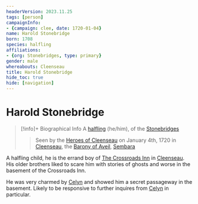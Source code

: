 ```yaml
---
headerVersion: 2023.11.25
tags: [person]
campaignInfo:
- {campaign: clee, date: 1720-01-04}
name: Harold Stonebridge
born: 1708
species: halfling
affiliations:
- {org: Stonebridges, type: primary}
gender: male
whereabouts: Cleenseau
title: Harold Stonebridge
hide_toc: true
hide: [navigation]
---
```

# Harold Stonebridge
>[!info]+ Biographical Info
> A [halfling](<../../species/children-of-the-embodied-gods/halflings/halflings.md>) (he/him), of the [Stonebridges](<../../groups/halfling-families/stonebridges.md>)
> 
> 
>> 
>>  Seen by the [Heroes of Cleenseau](<../pcs/cleenseau/heroes-of-cleenseau.md>) on January 4th, 1720 in [Cleenseau](<../../gazetteer/greater-sembara/sembara/barony-of-aveil/cleenseau-region/cleenseau/cleenseau.md>), the [Barony of Aveil](<../../gazetteer/greater-sembara/sembara/barony-of-aveil/barony-of-aveil.md>), [Sembara](<../../gazetteer/greater-sembara/sembara/sembara.md>) 

A halfling child, he is the errand boy of [The Crossroads Inn](<../../gazetteer/greater-sembara/sembara/barony-of-aveil/cleenseau-region/cleenseau/the-crossroads-inn.md>) in [Cleenseau](<../../gazetteer/greater-sembara/sembara/barony-of-aveil/cleenseau-region/cleenseau/cleenseau.md>). His older brothers liked to scare him with stories of ghosts and worse in the basement of the Crossroads Inn. 


He was very charmed by [Celyn](<../pcs/cleenseau/celyn.md>) and showed him a secret passageway in the basement. Likely to be responsive to further inquires from [Celyn](<../pcs/cleenseau/celyn.md>) in particular.

